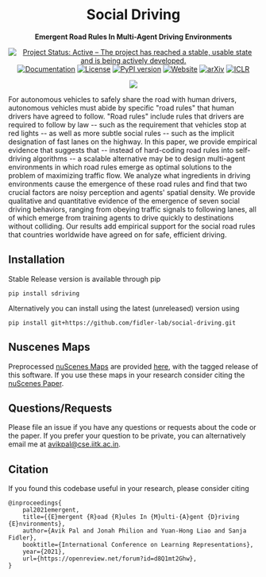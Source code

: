 <div align="center">

# Social Driving

**Emergent Road Rules In Multi-Agent Driving Environments**

[![Project Status: Active – The project has reached a stable, usable state and is being actively developed.](https://www.repostatus.org/badges/latest/active.svg)](https://www.repostatus.org/#active)
[![Documentation](https://img.shields.io/badge/docs-latest-blue.svg)](https://avikpal.gitbook.io/social-driving/)
[![License](http://img.shields.io/badge/license-MIT-brightgreen.svg?style=flat)](LICENSE)
[![PyPI version](https://badge.fury.io/py/sdriving.svg)](https://badge.fury.io/py/sdriving)
[![Website](https://img.shields.io/badge/webpage-up-red.svg)](https://fidler-lab.github.io/social-driving/)
[![arXiv](https://img.shields.io/badge/arXiv-2011.10753-f9f107.svg)](https://arxiv.org/abs/2011.10753)
[![ICLR](https://img.shields.io/badge/ICLR-2021-red)](https://openreview.net/forum?id=d8Q1mt2Ghw)

<img src="assets/header.gif">

</div>

For autonomous vehicles to safely share the road with human drivers, autonomous vehicles must abide by specific "road rules" that human drivers have agreed to follow. "Road rules" include rules that drivers are required to follow by law -- such as the requirement that vehicles stop at red lights -- as well as more subtle social rules -- such as the implicit designation of fast lanes on the highway. In this paper, we provide empirical evidence that suggests that -- instead of hard-coding road rules into self-driving algorithms -- a scalable alternative may be to design multi-agent environments in which road rules emerge as optimal solutions to the problem of maximizing traffic flow. We analyze what ingredients in driving environments cause the emergence of these road rules and find that two crucial factors are noisy perception and agents' spatial density. We provide qualitative and quantitative evidence of the emergence of seven social driving behaviors, ranging from obeying traffic signals to following lanes, all of which emerge from training agents to drive quickly to destinations without colliding. Our results add empirical support for the social road rules that countries worldwide have agreed on for safe, efficient driving. 


<!-- [![Downloads](https://pepy.tech/badge/sdriving)](https://pepy.tech/project/sdriving)
[![Downloads](https://pepy.tech/badge/sdriving/month)](https://pepy.tech/project/sdriving/month)
[![Downloads](https://pepy.tech/badge/sdriving/week)](https://pepy.tech/project/sdriving/week) -->

## Installation

Stable Release version is available through pip

```
pip install sdriving
```

Alternatively you can install using the latest (unreleased) version using
```
pip install git+https://github.com/fidler-lab/social-driving.git
```


## Nuscenes Maps

Preprocessed [nuScenes Maps](https://www.nuscenes.org/) are provided [here](https://github.com/fidler-lab/social-driving/releases/download/v0.0.1-alpha/data.zip), with the tagged release of this software. If you use these maps in your research consider citing the [nuScenes Paper](https://arxiv.org/abs/1903.11027).

## Questions/Requests

Please file an issue if you have any questions or requests about the code or the paper. If you prefer your question to be private, you can alternatively email me at avikpal@cse.iitk.ac.in.

## Citation

If you found this codebase useful in your research, please consider citing

```
@inproceedings{
    pal2021emergent,
    title={{E}mergent {R}oad {R}ules In {M}ulti-{A}gent {D}riving {E}nvironments},
    author={Avik Pal and Jonah Philion and Yuan-Hong Liao and Sanja Fidler},
    booktitle={International Conference on Learning Representations},
    year={2021},
    url={https://openreview.net/forum?id=d8Q1mt2Ghw},
}
```
